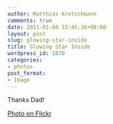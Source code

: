 ```yaml
---
author: Matthias Kretschmann
comments: true
date: 2011-01-08 15:45:26+00:00
layout: post
slug: glowing-star-inside
title: Glowing Star Inside
wordpress_id: 1870
categories:
- photos
post_format:
- Image
---
```


Thanks Dad!

[Photo on Flickr](http://www.flickr.com/photos/krema/5364875973)
